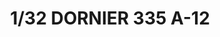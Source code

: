 ---
layout: product
title: "1/32 DORNIER 335 A-12"
price: "25000" 
desc: "Plastična maketa"
img_path: "/assets/img/VOLKSWS12.jpg"
brand: "ZOUKEI-MURA"
available: false
special_offer: false
new: false
soon: false
cat: "010000"
subcat: "014100"
subsubcat: "00"
sifra: "VOLKSWS12"
popular: false
---